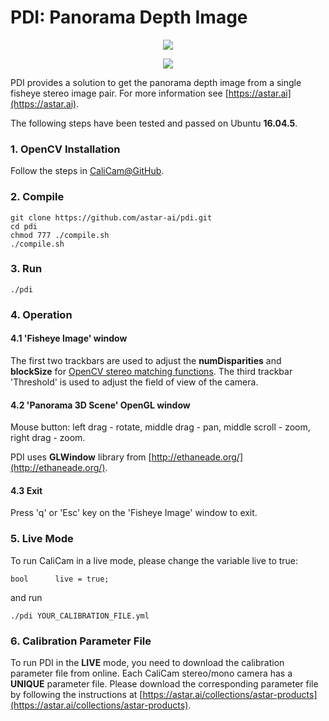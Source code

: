 # PDI: Panorama Depth Image

<p align="center">
  <img src="http://astar.support/dotai/pdi_fisheye_image1.jpg">
</p>

<p align="center">
  <img src="http://astar.support/dotai/pdi_3d_scene2.png">
</p>

PDI provides a solution to get the panorama depth image from a single fisheye stereo image pair. For more information see
[https://astar.ai](https://astar.ai).

The following steps have been tested and passed on Ubuntu **16.04.5**.

### 1. OpenCV Installation

Follow the steps in [CaliCam@GitHub](https://github.com/astar-ai/calicam).

### 2. Compile

	git clone https://github.com/astar-ai/pdi.git
	cd pdi
	chmod 777 ./compile.sh
	./compile.sh

### 3. Run

	./pdi

### 4. Operation

#### 4.1 'Fisheye Image' window
The first two trackbars are used to adjust the **numDisparities** and **blockSize** for [OpenCV stereo matching functions](https://docs.opencv.org/3.0-beta/modules/calib3d/doc/camera_calibration_and_3d_reconstruction.html#stereobm). 
The third trackbar 'Threshold' is used to adjust the field of view of the camera.

#### 4.2 'Panorama 3D Scene' OpenGL window
Mouse button: left drag - rotate, middle drag - pan, middle scroll - zoom, right drag - zoom. 

PDI uses **GLWindow** library from [http://ethaneade.org/](http://ethaneade.org/).

#### 4.3 Exit
Press 'q' or 'Esc' key on the 'Fisheye Image' window to exit.

### 5. Live Mode
To run CaliCam in a live mode, please change the variable live to true:

	bool      live = true;

and run

	./pdi YOUR_CALIBRATION_FILE.yml

### 6. Calibration Parameter File
To run PDI in the **LIVE** mode, you need to download the calibration parameter file from online.
Each CaliCam stereo/mono camera has a **UNIQUE** parameter file. Please download the corresponding parameter file by following the instructions at [https://astar.ai/collections/astar-products](https://astar.ai/collections/astar-products).


